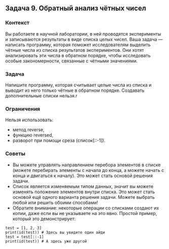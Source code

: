 ## Задача 9. Обратный анализ чётных чисел
### Контекст 
Вы работаете в научной лаборатории, в ней проводятся эксперименты и записываются результаты в виде списка целых чисел. Ваша задача — написать программу, которая поможет исследователям выделить чётные числа из списка результатов экспериментов. Они хотят анализировать эти числа в обратном порядке, чтобы исследовать особые закономерности, связанные с чётными значениями.

### Задача
Напишите программу, которая считывает целые числа из списка и выводит из него только чётные в обратном порядке. Создавать дополнительные списки нельзя.r

### Ограничения
Нельзя использовать:

- метод reverse,
- функцию reversed,
- разворот при помощи среза (список[::-1]).

### Советы
- Вы можете управлять направлением перебора элементов в списке (можете перебирать элементы с начала до конца, а можете начать с конца и 
двигаться к началу). Это может стать основой решения задачи.
- Список является изменяемым типом данных, значит вы можете изменять положение элементов внутри списка. Это может стать основой ещё 
  одного варианта решения задачи. Можете выбрать любой или решить обоими способами!
- Обратите внимание: некоторые операции со списками создают их копии, даже если вы не указываете на это явно. Простой пример, который это 
  демонстрирует:

```
test = [1, 2, 3]
print(id(test)) # Здесь вы увидите один айди
test = test[::-1]
print(id(test)) # А здесь уже другой
```
